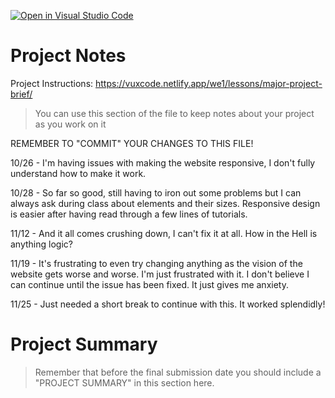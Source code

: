 [![Open in Visual Studio Code](https://classroom.github.com/assets/open-in-vscode-f059dc9a6f8d3a56e377f745f24479a46679e63a5d9fe6f495e02850cd0d8118.svg)](https://classroom.github.com/online_ide?assignment_repo_id=6054085&assignment_repo_type=AssignmentRepo)
# Project Notes

Project Instructions: https://vuxcode.netlify.app/we1/lessons/major-project-brief/

> You can use this section of the file to keep notes about your project as you work on it

REMEMBER TO "COMMIT" YOUR CHANGES TO THIS FILE!

10/26 - I'm having issues with making the website responsive, I don't fully understand how to make it work.

10/28 - So far so good, still having to iron out some problems but I can always ask during class about elements and their sizes. Responsive design is easier after having read through a few lines of tutorials.

11/12 - And it all comes crushing down, I can't fix it at all. How in the Hell is anything logic?

11/19 - It's frustrating to even try changing anything as the vision of the website gets worse and worse. I'm just frustrated with it. I don't believe I can continue until the issue has been fixed. It just gives me anxiety.

11/25 - Just needed a short break to continue with this. It worked splendidly!

# Project Summary

> Remember that before the final submission date you should include a "PROJECT SUMMARY" in this section here.
